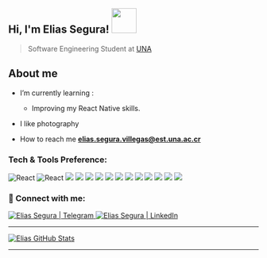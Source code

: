<h2> Hi, I'm Elias Segura! <img src="https://media.giphy.com/media/R03zWv5p1oNSQd91EP/giphy.gif" width="50"></h2>
 
 > Software Engineering  Student at [UNA](https://www.una.ac.cr/)
 
 <h2> About me</h2>
 
 
- I’m currently learning :
  - Improving my React Native skills.
 
-  I like photography  
-  How to reach me **elias.segura.villegas@est.una.ac.cr**
 &nbsp;
 
 
 ### Tech & Tools Preference:
 <p>
 
 
<img alt="React" src="https://img.shields.io/badge/-React-000000?style=flat&logo=react&logoColor=00c8ff">
  <img alt="React" src="https://img.shields.io/badge/-React Native-dedede?style=flat&logo=react&logoColor=000">
<img src="https://img.shields.io/badge/-MongoDB-4DB33D?style=flat&logo=mongodb&logoColor=FFFFFF">
<img src="https://img.shields.io/badge/-GraphQL-e535ab?style=flat&logo=graphql&logoColor=FFFFFF">
  
  <img src="https://img.shields.io/badge/Apollo Server/Client-000?logo=ApolloGraphQL&logoColor=fff&style=ShieldStyle" />
  
<img src="https://img.shields.io/badge/-MySQL-F29111?style=flat&logo=mysql&logoColor=000">
<img src="https://img.shields.io/badge/-Express.js-787878?style=flat">
<img src="https://img.shields.io/badge/-Node.js-3C873A?style=flat&logo=Node.js&logoColor=white">
<img src="https://img.shields.io/badge/-Firebase-FFA611?style=flat&logo=firebase&logoColor=FFFFFF">
<img src="http://img.shields.io/badge/-Google%20Cloud%20Platform-4285F4?style=flat&logo=google%20cloud&logoColor=white">
<img src="http://img.shields.io/badge/-Github-000000?style=flat&logo=github&logoColor=FFFFFF">
<img src="http://img.shields.io/badge/-VS%20Code-007ACC?style=flat&logo=visual%20studio%20code&logoColor=white">
<img src="http://img.shields.io/badge/-Heroku-430098?style=flat&logo=heroku&logoColor=white">
   <img src="https://img.shields.io/badge/Tailwind Css-000?logo=Tailwindcss&logoColor=fff&style=ShieldStyle" />
  
  </p>
   
### 🤝 Connect with me:
 

 <a href="https://t.me/elias_segura">
   <img   alt="Elias Segura | Telegram" src="https://img.shields.io/badge/Telegram-000?logo=telegram&logoColor=26A5E4&style=ShieldStyle" /> 
</a>
  <a href="https://www.linkedin.com/in/eliassegura/">
   <img   alt="Elias Segura | LinkedIn" src="https://img.shields.io/badge/LinkedIn-000?logo=LinkedIn&logoColor=0A66C2&style=ShieldStyle" /> 
</a>
<hr>

 
<a href="https://github.com/elias-segura/Elias-Segura">
  <img align="center" src="https://github-readme-stats.vercel.app/api?username=elias-segura&show_icons=true&line_height=27&count_private=true&&theme=radical" alt="Elias GitHub Stats" />
</a>
<hr>
<!--
**Elias-Segura/Elias-Segura** is a ✨ _special_ ✨ repository because its `README.md` (this file) appears on your GitHub profile.

Here are some ideas to get you started:

- 🔭 I’m currently working on ...
- 🌱 I’m currently learning ...
- 👯 I’m looking to collaborate on ...
- 🤔 I’m looking for help with ...
- 💬 Ask me about ...
- 📫 How to reach me: ...
- 😄 Pronouns: ...
- ⚡ Fun fact: ...
-->
